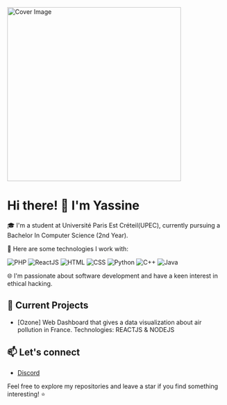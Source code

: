 <!-- Add your background image URL as a cover image -->
<img src="https://www.u-pec.fr/uas/web/LOGO/2017_11_27_Logotype-UPEC_rvb.svg" alt="Cover Image" width="400">

# Hi there! 👋 I'm Yassine

🎓 I'm a student at Université Paris Est Créteil(UPEC), currently pursuing a Bachelor In Computer Science (2nd Year).

🚀 Here are some technologies I work with:

![PHP](https://img.shields.io/badge/PHP-777BB4?style=for-the-badge&logo=php&logoColor=white)
![ReactJS](https://img.shields.io/badge/React-61DAFB?style=for-the-badge&logo=react&logoColor=white)
![HTML](https://img.shields.io/badge/HTML5-E34F26?style=for-the-badge&logo=html5&logoColor=white)
![CSS](https://img.shields.io/badge/CSS-1572B6?style=for-the-badge&logo=css3&logoColor=white)
![Python](https://img.shields.io/badge/Python-3776AB?style=for-the-badge&logo=python&logoColor=white)
![C++](https://img.shields.io/badge/C++-00599C?style=for-the-badge&logo=c%2B%2B&logoColor=white)
![Java](https://img.shields.io/badge/Java-007396?style=for-the-badge&logo=java&logoColor=white)

🌐 I'm passionate about software development and have a keen interest in ethical hacking.

## 🔭 Current Projects

- [Ozone] Web Dashboard that gives a data visualization about air pollution in France. Technologies: REACTJS & NODEJS

## 📫 Let's connect

- [Discord](https://discordapp.com/users/yassdudix)

Feel free to explore my repositories and leave a star if you find something interesting! ⭐

